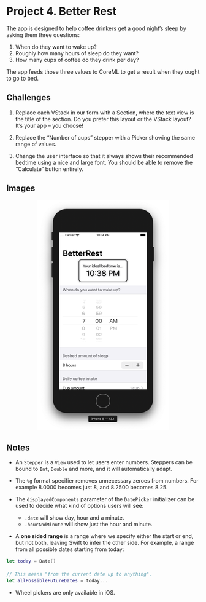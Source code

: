 
# Project 4. Better Rest

The app is designed to help coffee drinkers get a good night’s sleep by asking them three questions:

1. When do they want to wake up?
2. Roughly how many hours of sleep do they want?
3. How many cups of coffee do they drink per day?

The app feeds those three values to CoreML to get a result when they ought to go to bed.

## Challenges

1. Replace each VStack in our form with a Section, where the text view is the title of the section. Do you prefer this layout or the VStack layout? It’s your app – you choose!

2. Replace the “Number of cups” stepper with a Picker showing the same range of values.

3. Change the user interface so that it always shows their recommended bedtime using a nice and large font. You should be able to remove the “Calculate” button entirely.

## Images

<p align="center"><img src="./img/run-example.png" height="600px"></p>

## Notes

- An `Stepper` is a `View` used to let users enter numbers. Steppers can be bound to `Int`, `Double` and more, and it will automatically adapt.

- The `%g` format specifier removes unnecessary zeroes from numbers. For example 8.0000 becomes just 8, and 8.2500 becomes 8.25.

- The `displayedComponents` parameter of the `DatePicker` initializer can be used to decide what kind of options users will see:
    - `.date` will show day, hour and a minute.
    - `.hourAndMinute` will show just the hour and minute.

- A **one sided range** is a range where we specify either the start or end, but not both, leaving Swift to infer the other side. For example, a range from all possible dates starting from today:

```swift
let today = Date()

// This means "from the current date up to anything".
let allPossibleFutureDates = today...
```

- Wheel pickers are only available in iOS.

